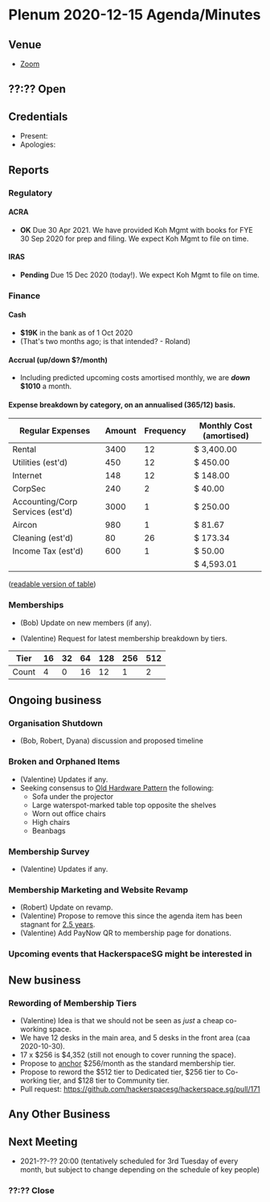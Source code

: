 # Plenum 2020-12-15 Agenda/Minutes

## Venue
- [Zoom](https://us02web.zoom.us/j/83591014534?pwd=YlFObzJ5QnE0ZE94Vi9FdWxTU1U2UT09)

## ??:?? Open

## Credentials
- Present: 
- Apologies: 

## Reports

### Regulatory
#### ACRA
- **OK** Due 30 Apr 2021. We have provided Koh Mgmt with books for FYE 30 Sep 2020 for prep and filing. We expect Koh Mgmt to file on time.
#### IRAS
- **Pending** Due 15 Dec 2020 (today!). We expect Koh Mgmt to file on time.

### Finance
#### Cash
- **$19K** in the bank as of 1 Oct 2020
- (That's two months ago; is that intended? - Roland)
#### Accrual (up/down $?/month)
- Including predicted upcoming costs amortised monthly, we are **_down_ $1010** a month.
#### Expense breakdown by category, on an annualised (365/12) basis.
Regular Expenses | Amount | Frequency | Monthly Cost (amortised)
-- | -- | -- | --
Rental | 3400 | 12 | $ 3,400.00
Utilities (est'd) | 450 | 12 | $ 450.00
Internet | 148 | 12 | $ 148.00
CorpSec | 240 | 2 | $ 40.00
Accounting/Corp Services (est'd) | 3000 | 1 | $ 250.00
Aircon | 980 | 1 | $ 81.67
Cleaning (est'd) | 80 | 26 | $ 173.34
Income Tax (est'd) | 600 | 1 | $ 50.00
  |   |   | $ 4,593.01

([readable version of table](https://github.com/hackerspacesg/hackerspace.sg/blob/master/contents/plenum/2020-12-15/_index/main.md))

### Memberships
- (Bob) Update on new members (if any).

- (Valentine) Request for latest membership breakdown by tiers.

Tier | 16 | 32 | 64 | 128 | 256 | 512
-- | -- | -- | -- | -- | -- | --
Count | 4 | 0 | 16 | 12 | 1 | 2

## Ongoing business

### Organisation Shutdown
- (Bob, Robert, Dyana) discussion and proposed timeline

### Broken and Orphaned Items
- (Valentine) Updates if any.
- Seeking consensus to [Old Hardware Pattern](https://wiki.hackerspaces.org/The_Old_Hardware_Pattern) the following:
  - Sofa under the projector
  - Large waterspot-marked table top opposite the shelves
  - Worn out office chairs
  - High chairs
  - Beanbags

### Membership Survey
- (Valentine) Updates if any.

### Membership Marketing and Website Revamp
- (Robert) Update on revamp.
- (Valentine) Propose to remove this since the agenda item has been stagnant for [2.5 years](https://hackerspace.sg/plenum/2018-05-17/).
- (Valentine) Add PayNow QR to membership page for donations.

### Upcoming events that HackerspaceSG might be interested in

## New business

### Rewording of Membership Tiers
- (Valentine) Idea is that we should not be seen as _just_ a cheap co-working space.
- We have 12 desks in the main area, and 5 desks in the front area (caa 2020-10-30).
- 17 x $256 is $4,352 (still not enough to cover running the space).
- Propose to [anchor](https://en.wikipedia.org/wiki/Anchoring_(cognitive_bias)) $256/month as the standard membership tier.
- Propose to reword the $512 tier to Dedicated tier, $256 tier to Co-working tier, and $128 tier to Community tier.
- Pull request: https://github.com/hackerspacesg/hackerspace.sg/pull/171

## Any Other Business

## Next Meeting
- 2021-??-?? 20:00 (tentatively scheduled for 3rd Tuesday of every month, but subject to change depending on the schedule of key people)

### ??:?? Close
